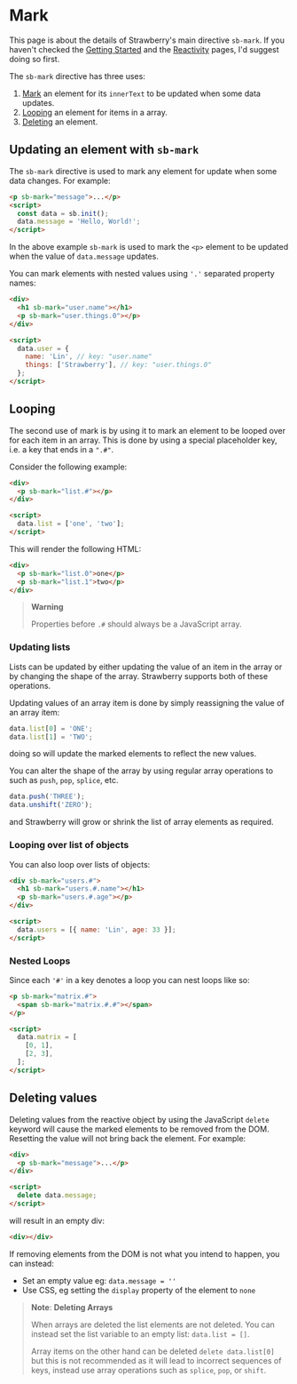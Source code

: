 # Mark

This page is about the details of Strawberry's main directive `sb-mark`. If you
haven't checked the [Getting Started](../getting_started.md) and the
[Reactivity](./README.md) pages, I'd suggest doing so first.

The `sb-mark` directive has three uses:

1. [Mark](#updating-an-element-with-sb-mark) an element for its `innerText` to be updated when some data updates.
2. [Looping](#looping) an element for items in a array.
3. [Deleting](#deleting-values) an element.

## Updating an element with `sb-mark`

The `sb-mark` directive is used to mark any element for update when some data
changes. For example:

```html
<p sb-mark="message">...</p>
<script>
  const data = sb.init();
  data.message = 'Hello, World!';
</script>
```

In the above example `sb-mark` is used to mark the `<p>` element to be updated
when the value of `data.message` updates.

You can mark elements with nested values using `'.'` separated property names:

```html
<div>
  <h1 sb-mark="user.name"></h1>
  <p sb-mark="user.things.0"></p>
</div>

<script>
  data.user = {
    name: 'Lin', // key: "user.name"
    things: ['Strawberry'], // key: "user.things.0"
  };
</script>
```

## Looping

The second use of mark is by using it to mark an element to be looped over for
each item in an array. This is done by using a special placeholder key, i.e. a
key that ends in a `".#"`.

Consider the following example:

```html
<div>
  <p sb-mark="list.#"></p>
</div>

<script>
  data.list = ['one', 'two'];
</script>
```

This will render the following HTML:

```html
<div>
  <p sb-mark="list.0">one</p>
  <p sb-mark="list.1">two</p>
</div>
```

> **Warning**
>
> Properties before `.#` should always be a JavaScript array.

### Updating lists

Lists can be updated by either updating the value of an item in the array or by
changing the shape of the array. Strawberry supports both of these operations.

Updating values of an array item is done by simply reassigning the value of an
array item:

```javascript
data.list[0] = 'ONE';
data.list[1] = 'TWO';
```

doing so will update the marked elements to reflect the new values.

You can alter the shape of the array by using regular array operations to such
as `push`, `pop`, `splice`, etc.

```javascript
data.push('THREE');
data.unshift('ZERO');
```

and Strawberry will grow or shrink the list of array elements as required.

### Looping over list of objects

You can also loop over lists of objects:

```html
<div sb-mark="users.#">
  <h1 sb-mark="users.#.name"></h1>
  <p sb-mark="users.#.age"></p>
</div>

<script>
  data.users = [{ name: 'Lin', age: 33 }];
</script>
```

### Nested Loops

Since each `'#'` in a key denotes a loop you can nest loops like so:

```html
<p sb-mark="matrix.#">
  <span sb-mark="matrix.#.#"></span>
</p>

<script>
  data.matrix = [
    [0, 1],
    [2, 3],
  ];
</script>
```

## Deleting values

Deleting values from the reactive object by using the JavaScript `delete`
keyword will cause the marked elements to be removed from the DOM. Resetting the
value will not bring back the element. For example:

```html
<div>
  <p sb-mark="message">...</p>
</div>

<script>
  delete data.message;
</script>
```

will result in an empty div:

```html
<div></div>
```

If removing elements from the DOM is not what you intend to happen, you can instead:

- Set an empty value eg: `data.message = ''`
- Use CSS, eg setting the `display` property of the element to `none`

> **Note**: **Deleting Arrays**
>
> When arrays are deleted the list elements are not deleted. You can instead set
> the list variable to an empty list: `data.list = []`.
>
> Array items on the other hand can be deleted `delete data.list[0]` but this is
> not recommended as it will lead to incorrect sequences of keys, instead use 
> array operations such as `splice`, `pop`, or `shift`.
